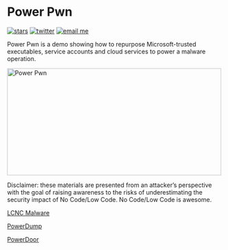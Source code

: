 # Power Pwn

[![stars](https://img.shields.io/github/stars/mbrg?icon=github&style=social)](https://github.com/mbrg)
[![twitter](https://img.shields.io/twitter/follow/mbrg0?icon=twitter&style=social&label=Follow)](https://twitter.com/intent/follow?screen_name=mbrg0)
[![email me](https://img.shields.io/badge/michael.bargury-owasp.org-red?logo=Gmail)](mailto:michael.bargury@owasp.org)

Power Pwn is a demo showing how to repurpose Microsoft-trusted executables, service accounts and cloud services to power a malware operation.

<a href="https://powerautomate.microsoft.com/en-us/robotic-process-automation/"><img src="https://docs.microsoft.com/en-us/power-pages/media/overview/power-platform.png" alt="Power Pwn" width="500" height="250" /></a>

Disclaimer: these materials are presented from an attacker’s perspective with the goal of raising awareness to the risks of underestimating the security impact of No Code/Low Code. No Code/Low Code is awesome.


[LCNC Malware](docs/machinepwn/machine_pwn.md)

[PowerDump](docs/powerdump/README.md)

[PowerDoor](docs/powerdoor/readme.md)
